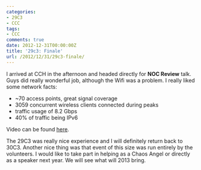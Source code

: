 ```yaml
---
categories:
- 29C3
- CCC
tags:
- CCC
comments: true
date: 2012-12-31T00:00:00Z
title: '29c3: Finale'
url: /2012/12/31/29c3-finale/
---
```


I arrived at CCH in the afternoon and headed directly for **NOC Review** talk. Guys did really wonderful job, although the Wifi was a problem. I really liked some network facts:

* ~70 access points, great signal coverage
* 3059 concurrent wireless clients connected during peaks
* traffic usage of 8.2 Gbps
* 40% of traffic being IPv6

Video can be found [here](http://ftp.uni-kl.de/CCC/29C3/mp4-h264-HQ/29c3-5404-en-noc_review_h264.mp4).

The 29C3 was really nice experience and I will definitely return back to 30C3. Another nice thing was that event of this size was run entirely by the volunteers. I would like to take part in helping as a Chaos Angel or directly as a speaker next year. We will see what will 2013 bring.
